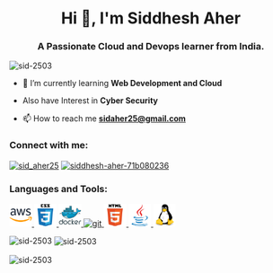 <h1 align="center">Hi 👋, I'm Siddhesh Aher</h1>
<h3 align="center">A Passionate Cloud and Devops learner from India.</h3>

<p align="left"> <img src="https://komarev.com/ghpvc/?username=sid-2503&label=Profile%20views&color=0e75b6&style=flat" alt="sid-2503" /> </p>

- 🌱 I’m currently learning **Web Development and Cloud**
  
- Also have Interest in **Cyber Security**

- 📫 How to reach me **sidaher25@gmail.com**

<h3 align="left">Connect with me:</h3>
<p align="left">
<a href="https://twitter.com/sid_aher25" target="blank"><img align="center" src="https://raw.githubusercontent.com/rahuldkjain/github-profile-readme-generator/master/src/images/icons/Social/twitter.svg" alt="sid_aher25" height="30" width="40" /></a>
<a href="https://linkedin.com/in/siddhesh-aher-71b080236" target="blank"><img align="center" src="https://raw.githubusercontent.com/rahuldkjain/github-profile-readme-generator/master/src/images/icons/Social/linked-in-alt.svg" alt="siddhesh-aher-71b080236" height="30" width="40" /></a>
</p>

<h3 align="left">Languages and Tools:</h3>
<p align="left"> <a href="https://aws.amazon.com" target="_blank" rel="noreferrer"> <img src="https://raw.githubusercontent.com/devicons/devicon/master/icons/amazonwebservices/amazonwebservices-original-wordmark.svg" alt="aws" width="40" height="40"/> </a> <a href="https://www.w3schools.com/css/" target="_blank" rel="noreferrer"> <img src="https://raw.githubusercontent.com/devicons/devicon/master/icons/css3/css3-original-wordmark.svg" alt="css3" width="40" height="40"/> </a> <a href="https://www.docker.com/" target="_blank" rel="noreferrer"> <img src="https://raw.githubusercontent.com/devicons/devicon/master/icons/docker/docker-original-wordmark.svg" alt="docker" width="40" height="40"/> </a> <a href="https://git-scm.com/" target="_blank" rel="noreferrer"> <img src="https://www.vectorlogo.zone/logos/git-scm/git-scm-icon.svg" alt="git" width="40" height="40"/> </a> <a href="https://www.w3.org/html/" target="_blank" rel="noreferrer"> <img src="https://raw.githubusercontent.com/devicons/devicon/master/icons/html5/html5-original-wordmark.svg" alt="html5" width="40" height="40"/> </a> <a href="https://www.java.com" target="_blank" rel="noreferrer"> <img src="https://raw.githubusercontent.com/devicons/devicon/master/icons/java/java-original.svg" alt="java" width="40" height="40"/> </a> <a href="https://www.linux.org/" target="_blank" rel="noreferrer"> <img src="https://raw.githubusercontent.com/devicons/devicon/master/icons/linux/linux-original.svg" alt="linux" width="40" height="40"/> </a> </p>

<p><img align="left" src="https://github-readme-stats.vercel.app/api/top-langs?username=sid-2503&show_icons=true&locale=en&layout=compact" alt="sid-2503" /></p>

<p>&nbsp;<img align="center" src="https://github-readme-stats.vercel.app/api?username=sid-2503&show_icons=true&locale=en" alt="sid-2503" /></p>

<p><img align="center" src="https://github-readme-streak-stats.herokuapp.com/?user=sid-2503&" alt="sid-2503" /></p>
